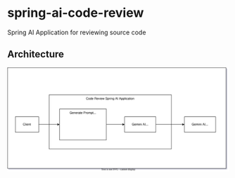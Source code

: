 # spring-ai-code-review
Spring AI Application for reviewing source code

## Architecture

![docs/architecture.drawio.svg](docs/architecture.drawio.svg)
